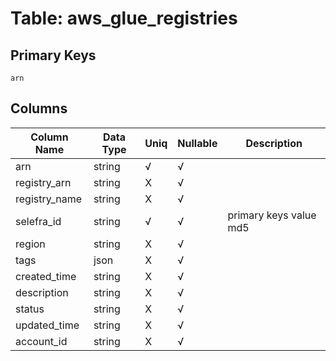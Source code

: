 # Table: aws_glue_registries

## Primary Keys 

```
arn
```


## Columns 

|  Column Name   |  Data Type  | Uniq | Nullable | Description | 
|  ----  | ----  | ----  | ----  | ---- | 
| arn | string | √ | √ |  | 
| registry_arn | string | X | √ |  | 
| registry_name | string | X | √ |  | 
| selefra_id | string | √ | √ | primary keys value md5 | 
| region | string | X | √ |  | 
| tags | json | X | √ |  | 
| created_time | string | X | √ |  | 
| description | string | X | √ |  | 
| status | string | X | √ |  | 
| updated_time | string | X | √ |  | 
| account_id | string | X | √ |  | 


